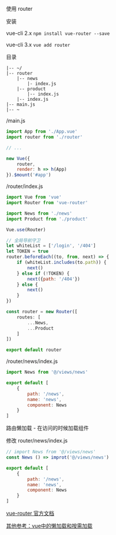 使用 router

安装

vue-cli 2.x  `npm install vue-router --save`

vue-cli 3.x  `vue add router`

目录

```
|-- ~/
|-- router
    |-- news
        |- index.js
    |-- product
        |-- index.js
    |-- index.js
|-- main.js
|-- ~
```

/main.js
```js
import App from './App.vue'
import router from './router'

// ...

new Vue({
    router,
    render: h => h(App)
}).$mount('#app')
```

/router/index.js
```js
import Vue from 'vue'
import Router from 'vue-router'

import News from './news'
import Product from './product'

Vue.use(Router)

// 全局导航守卫
let whiteList = ['/login', '/404']
let TOKEN = true
router.beforeEach((to, from, next) => {
    if (whiteList.includes(to.path)) {
        next()
    } else if (!TOKEN) {
        next({path: '/404'})
    } else {
        next()
    }
})

const router = new Router([
    routes: [
        ...News,
        ...Product
    ]
])

export default router
```

/router/news/index.js

```js
import News from '@/views/news'

export default [
    {
        path: '/news',
        name: 'news',
        component: News
    }
]
```

路由懒加载 - 在访问的时候加载组件

修改 router/news/index.js

```js
// import News from '@/views/news'
const News () => improt('@/views/news')

export default [
    {
        path: '/news',
        name: 'news',
        component: News
    }
]
```

[vue-router 官方文档](https://router.vuejs.org/zh/)

[其他参考：vue中的懒加载和按需加载](https://www.jianshu.com/p/b323dadfeda9)